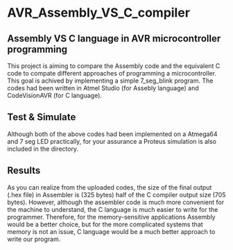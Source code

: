 # AVR_Assembly_VS_C_compiler
## Assembly VS C language in AVR microcontroller programming
This project is aiming to compare the Assembly code and the equivalent C code to compate different approaches of programming a microcontroller. This goal is achived by implementing a simple 7_seg_blink program. The codes had been written in Atmel Studio (for Assebly language) and CodeVisionAVR (for C language).
## Test & Simulate
Although both of the above codes had been implemented on a Atmega64 and 7 seg LED practically, for your assurance a Proteus simulation is also included in the directory.
## Results
As you can realize from the uploaded codes, the size of the final output (.hex file) in Assembler is (325 bytes) half of the C compiler output size (705 bytes). However, although the assembler code is much more convenient for the machine to understand, the C language is much easier to write for the programmer. Therefore, for the memory-sensitive applications Assembly would be a better choice, but for the more complicated systems that memory is not an issue, C language would be a much better approach to write our program. 
